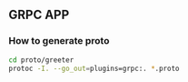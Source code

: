 ## GRPC APP

### How to generate proto
```sh
cd proto/greeter
protoc -I. --go_out=plugins=grpc:. *.proto
```